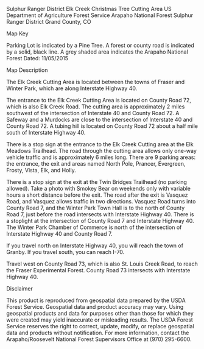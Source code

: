 Sulphur Ranger District 
Elk Creek Christmas Tree Cutting Area 
US Department of Agriculture Forest Service 
Arapaho National Forest
Sulphur Ranger District
Grand County, CO


Map Key

Parking Lot is indicated by a Pine Tree.
A forest or county road is indicated by a solid, black line.
A grey shaded area indicates the Arapaho National Forest
Dated: 11/05/2015


Map Description


The Elk Creek Cutting Area is located between the towns of Fraser and Winter Park, which are along Interstate Highway 40. 


The entrance to the Elk Creek Cutting Area is located on County Road 72, which is also Elk Creek Road. The cutting area is approximately 2 miles southwest of the intersection of Interstate 40 and County Road 72. A Safeway and a Murdocks are close to the intersection of Interstate 40 and County Road 72. A tubing hill is located on County Road 72 about a half mile south of Interstate Highway 40.


There is a stop sign at the entrance to the Elk Creek Cutting area at the Elk Meadows Trailhead. The road through the cutting area allows only one-way vehicle traffic and is approximately 6 miles long. There are 9 parking areas: the entrance, the exit and areas named North Pole, Prancer, Evergreen, Frosty, Vista, Elk, and Holly.


There is a stop sign at the exit at the Twin Bridges Trailhead (no parking allowed). Take a photo with Smokey Bear on weekends only with variable hours a short distance before the exit. The road after the exit is Vasquez Road, and Vasquez allows traffic in two directions. Vasquez Road turns into County Road 7, and the Winter Park Town Hall is to the north of County Road 7, just before the road intersects with Interstate Highway 40. There is a stoplight at the intersection of County Road 7 and Interstate Highway 40. The Winter Park Chamber of Commerce is north of the intersection of Interstate Highway 40 and County Road 7.


If you travel north on Interstate Highway 40, you will reach the town of Granby. If you travel south, you can reach I-70.


Travel west on County Road 73, which is also St. Louis Creek Road, to reach the Fraser Experimental Forest. County Road 73 intersects with Interstate Highway 40.




Disclaimer


This product is reproduced from geospatial data prepared by the USDA Forest Service. Geospatial data and product accuracy may vary. Using geospatial products and data for purposes other than those for which they were created may yield inaccurate or misleading results. The USDA Forest Service reserves the right to correct, update, modify, or replace geospatial data and products without notification. For more information, contact the Arapaho/Roosevelt National Forest Supervisors Office at (970) 295-6600.